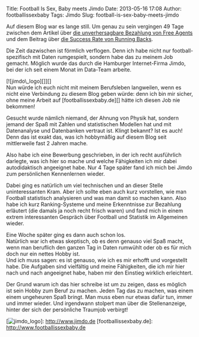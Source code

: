 Title: Football Is Sex, Baby meets Jimdo
Date: 2013-05-16 17:08
Author: footballissexbaby
Tags: Jimdo
Slug: football-is-sex-baby-meets-jimdo

Auf diesem Blog war es lange still. Um genau zu sein vergingen 49 Tage
zwischen dem Artikel über [die unverhersagbare Bezahlung von Free
Agents][] und dem Beitrag über [die Success Rate von Running Backs][].

Die Zeit dazwischen ist förmlich verflogen. Denn ich habe nicht nur
football-spezifisch mit Daten rumgespielt, sondern habe das zu meinem
Job gemacht. Möglich wurde das durch die Hamburger Internet-Firma Jimdo,
bei der ich seit einem Monat im Data-Team arbeite.

<div>
[![jimdo\_logo][]][]

</div>
Nun würde ich euch nicht mit meinem Berufsleben langweilen, wenn es
nicht eine Verbindung zu diesem Blog geben würde: denn ich bin mir
sicher, ohne meine Arbeit auf [footballissexbaby.de][] hätte ich diesen
Job nie bekommen!

Gesucht wurde nämlich niemand, der Ahnung von Physik hat, sondern jemand
der Spaß mit Zahlen und statistischen Modellen hat und mit Datenanalyse
und Datenbanken vertraut ist. Klingt bekannt? Ist es auch! Denn das ist
exakt das, was ich hobbymäßig auf diesem Blog seit mittlerweile fast 2
Jahren mache.

Also habe ich eine Bewerbung geschrieben, in der ich recht ausführlich
darlegte, was ich hier so mache und welche Fähigkeiten ich mir dabei
autodidaktisch angeeignet habe. Nur 4 Tage später fand ich mich bei
Jimdo zum persönlichen Kennenlernen wieder.

Dabei ging es natürlich um viel technischen und an dieser Stelle
uninteressanten Kram. Aber ich sollte eben auch kurz vorstellen, wie man
Football statistisch analysieren und was man damit so machen kann. Also
habe ich kurz Ranking-Systeme und meine Erkenntnisse zur Bezahlung
erläutert (die damals ja noch recht frisch waren) und fand mich in einem
extrem interessanten Gespräch über Football und Statistik im Allgemeinen
wieder.

Eine Woche später ging es dann auch schon los.  
Natürlich war ich etwas skeptisch, ob es denn genauso viel Spaß macht,
wenn man beruflich den ganzen Tag in Daten rumwühlt oder ob es für mich
doch nur ein nettes Hobby ist.  
Und ich muss sagen: es ist genauso, wie ich es mir erhofft und
vorgestellt habe. Die Aufgaben sind vielfältig und meine Fähigkeiten,
die ich mir hier nach und nach angeeignet habe, haben mir den Einstieg
wirklich erleichtert.

Der Grund warum ich das hier schreibe ist um zu zeigen, dass es möglich
ist sein Hobby zum Beruf zu machen. Jeden Tag das zu machen, was einem
einem ungeheuren Spaß bringt. Man muss eben nur etwas dafür tun, immer
und immer wieder. Und irgendwann stolpert man über die Stellenanzeige,
hinter der sich der persönliche Traumjob verbirgt!

  [die unverhersagbare Bezahlung von Free Agents]: http://footballissexbaby.de/2013/03/die-unvorhersagbare-free-agency/
    "Die unvorhersagbare Free Agency"
  [die Success Rate von Running Backs]: http://footballissexbaby.de/2013/05/die-erfolgsquote-der-running-backs/
    "Die Erfolgsquote der Running Backs"
  [jimdo\_logo]: http://footballissexbaby.de/wp-content/uploads/2013/05/jimdo_logo-300x108.jpg
  [![jimdo\_logo][]]: http://www.jimdo.de
  [footballissexbaby.de]: http://www.footballissexbaby.de
